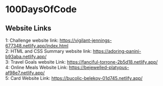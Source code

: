 ﻿# 100DaysOfCode
## Website Links
1: Challenge website link: https://vigilant-jennings-677348.netlify.app/index.html
<br>
2: HTML and CSS Summary website link: https://adoring-panini-b93aba.netlify.app/
<br>
3: Travel Goals website Link: https://fanciful-torrone-2b5d18.netlify.app/
<br>
4: Online Meals Website Link: https://bejewelled-platypus-af98e7.netlify.app/
<br>
5: Card Website Link: https://bucolic-belekoy-01d745.netlify.app/
